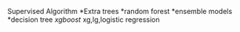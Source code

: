 Supervised Algorithm 
*Extra trees
*random forest
*ensemble models
*decision tree
*xgboost*
xg,lg,logistic regression 
